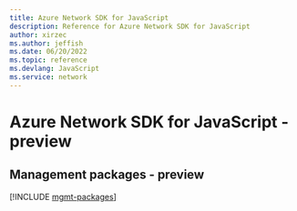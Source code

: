 ```yaml
---
title: Azure Network SDK for JavaScript
description: Reference for Azure Network SDK for JavaScript
author: xirzec
ms.author: jeffish
ms.date: 06/20/2022
ms.topic: reference
ms.devlang: JavaScript
ms.service: network
---
```

# Azure Network SDK for JavaScript - preview
## Management packages - preview
[!INCLUDE [mgmt-packages](network-mgmt-index.md)]


